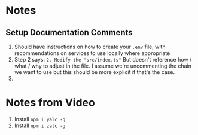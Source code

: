 
# Notes

## Setup Documentation Comments
1. Should have instructions on how to create your `.env` file, with recommendations on services to use locally where appropriate
2. Step 2 says: ```2. Modify the "src/index.ts"``` But doesn't reference how / what / why to adjust in the file. I assume we're uncommenting the chain we want to use but this should be more explicit if that's the case.
3.  




# Notes from Video

1. Install `npm i yalc -g`
2. Install `npm i zalc -g`


